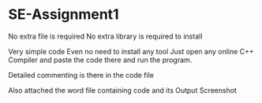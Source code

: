 # SE-Assignment1
No extra file is required
No extra library is required to install

Very simple code
Even no need to install any tool
Just open any online C++ Compiler and paste the code there and run the program.

Detailed commenting is there in the code file

Also attached the word file containing code and its Output Screenshot
